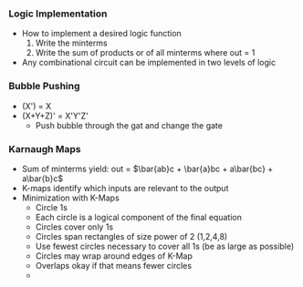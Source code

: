 ### Logic Implementation
- How to implement a desired logic function
	1. Write the minterms
	2. Write the sum of products or of all minterms where out = 1
- Any combinational circuit can be implemented in two levels of logic

### Bubble Pushing
- (X') = X
- (X+Y+Z)' = X'Y'Z'
	- Push bubble through the gat and change the gate

### Karnaugh Maps
- Sum of minterms yield: out = $\bar{ab}c + \bar{a}bc + a\bar{bc} + a\bar{b}c$
- K-maps identify which inputs are relevant to the output
- Minimization with K-Maps
	- Circle 1s
	- Each circle is a logical component of the final equation
	- Circles cover only 1s
	- Circles span rectangles of size power of 2 (1,2,4,8)
	- Use fewest circles necessary to cover all 1s (be as large as possible)
	- Circles may wrap around edges of K-Map
	- Overlaps okay if that means fewer circles
	- 